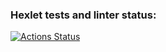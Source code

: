 ### Hexlet tests and linter status:
[![Actions Status](https://github.com/animch/frontend-project-12/workflows/hexlet-check/badge.svg)](https://github.com/animch/frontend-project-12/actions)